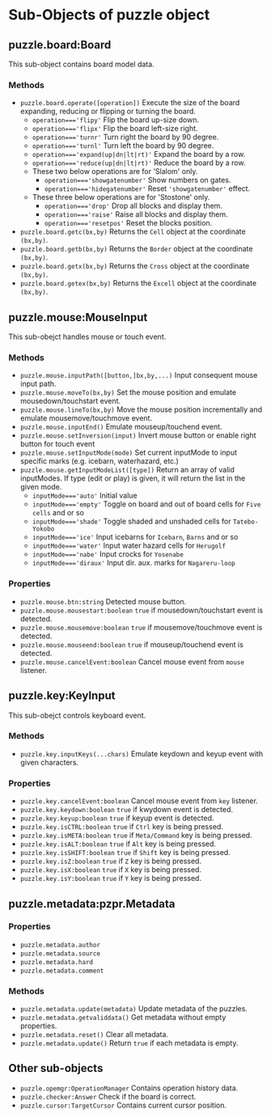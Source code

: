 # Sub-Objects of puzzle object

## puzzle.board:Board

This sub-object contains board model data.

### Methods

* `puzzle.board.operate([operation])` Execute the size of the board expanding, reducing or flipping or turning the board.
    * `operation==='flipy'` Flip the board up-size down.
    * `operation==='flipx'` Flip the board left-size right.
    * `operation==='turnr'` Turn right the board by 90 degree.
    * `operation==='turnl'` Turn left the board by 90 degree.
    * `operation==='expand(up|dn|lt|rt)'` Expand the board by a row.
    * `operation==='reduce(up|dn|lt|rt)'` Reduce the board by a row.
    * These two below operations are for 'Slalom' only.
        * `operation==='showgatenumber'` Show numbers on gates.
        * `operation==='hidegatenumber'` Reset `'showgatenumber'` effect.
    * These three below operations are for 'Stostone' only.
        * `operation==='drop'` Drop all blocks and display them.
        * `operation==='raise'` Raise all blocks and display them.
        * `operation==='resetpos'` Reset the blocks position.
* `puzzle.board.getc(bx,by)` Returns the `Cell` object at the coordinate `(bx,by)`.
* `puzzle.board.getb(bx,by)` Returns the `Border` object at the coordinate `(bx,by)`.
* `puzzle.board.getx(bx,by)` Returns the `Cross` object at the coordinate `(bx,by)`.
* `puzzle.board.getex(bx,by)` Returns the `Excell` object at the coordinate `(bx,by)`.

## puzzle.mouse:MouseInput

This sub-obejct handles mouse or touch event.

### Methods

* `puzzle.mouse.inputPath([button,]bx,by,...)` Input consequent mouse input path.
* `puzzle.mouse.moveTo(bx,by)` Set the mouse position and emulate mousedown/touchstart event.
* `puzzle.mouse.lineTo(bx,by)` Move the mouse position incrementally and emulate mousemove/touchmove event.
* `puzzle.mouse.inputEnd()` Emulate mouseup/touchend event.
* `puzzle.mouse.setInversion(input)` Invert mouse button or enable right button for touch event
* `puzzle.mouse.setInputMode(mode)` Set current inputMode to input specific marks (e.g. icebarn, waterhazard, etc.)
* `puzzle.mouse.getInputModeList([type])` Return an array of valid inputModes. If type (edit or play) is given, it will return the list in the given mode.
    * `inputMode==='auto'` Initial value
    * `inputMode==='empty'` Toggle on board and out of board cells for `Five cells` and or so
    * `inputMode==='shade'` Toggle shaded and unshaded cells for `Tatebo-Yokobo`
    * `inputMode==='ice'` Input icebarns for `Icebarn`, `Barns` and or so
    * `inputMode==='water'` Input water hazard cells for `Herugolf`
    * `inputMode==='nabe'` Input crocks for `Yosenabe`
    * `inputMode==='diraux'` Input dir. aux. marks for `Nagareru-loop`

### Properties

* `puzzle.mouse.btn:string` Detected mouse button.
* `puzzle.mouse.mousestart:boolean` `true` if mousedown/touchstart event is detected.
* `puzzle.mouse.mousemove:boolean` `true` if mousemove/touchmove event is detected.
* `puzzle.mouse.mouseend:boolean` `true` if mouseup/touchend event is detected.
* `puzzle.mouse.cancelEvent:boolean` Cancel mouse event from `mouse` listener.

## puzzle.key:KeyInput

This sub-obejct controls keyboard event.

### Methods

* `puzzle.key.inputKeys(...chars)` Emulate keydown and keyup event with given characters.

### Properties

* `puzzle.key.cancelEvent:boolean` Cancel mouse event from `key` listener.
* `puzzle.key.keydown:boolean` `true` if kwydown event is detected.
* `puzzle.key.keyup:boolean` `true` if keyup event is detected.
* `puzzle.key.isCTRL:boolean` `true` if `Ctrl` key is being pressed.
* `puzzle.key.isMETA:boolean` `true` if `Meta/Command` key is being pressed.
* `puzzle.key.isALT:boolean` `true` if `Alt` key is being pressed.
* `puzzle.key.isSHIFT:boolean` `true` if `Shift` key is being pressed.
* `puzzle.key.isZ:boolean` `true` if `Z` key is being pressed.
* `puzzle.key.isX:boolean` `true` if `X` key is being pressed.
* `puzzle.key.isY:boolean` `true` if `Y` key is being pressed.

## puzzle.metadata:pzpr.Metadata

### Properties

* `puzzle.metadata.author`
* `puzzle.metadata.source`
* `puzzle.metadata.hard`
* `puzzle.metadata.comment`

### Methods

* `puzzle.metadata.update(metadata)` Update metadata of the puzzles.
* `puzzle.metadata.getvaliddata()` Get metadata without empty properties.
* `puzzle.metadata.reset()` Clear all metadata.
* `puzzle.metadata.update()` Return `true` if each metadata is empty.

## Other sub-objects

* `puzzle.opemgr:OperationManager` Contains operation history data.
* `puzzle.checker:Answer` Check if the board is correct.
* `puzzle.cursor:TargetCursor` Contains current cursor position.
